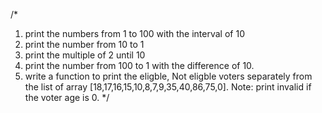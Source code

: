 /*
1. print the numbers from 1 to 100 with the interval of 10
2. print the number from 10 to 1
3. print the multiple of 2 until 10
4. print the number from 100 to 1 with the difference of 10.
5. write a function to print the eligble, Not eligble voters separately from the list
of array [18,17,16,15,10,8,7,9,35,40,86,75,0]. Note: print invalid if the voter age is 0.
*/
